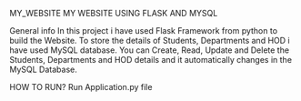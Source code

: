 MY_WEBSITE
MY WEBSITE USING FLASK AND MYSQL

General info
In this project i have used Flask Framework from python to build the Website.
To store the details of Students, Departments and HOD i have used MySQL database.
You can Create, Read, Update and Delete the Students, Departments and HOD details and it automatically changes in the MySQL Database.

HOW TO RUN?
Run Application.py file
